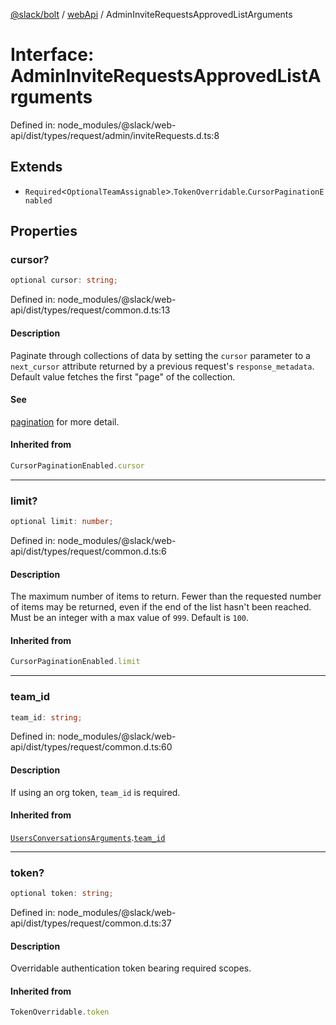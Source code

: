 [@slack/bolt](../../../../index.md) / [webApi](../index.md) / AdminInviteRequestsApprovedListArguments

# Interface: AdminInviteRequestsApprovedListArguments

Defined in: node\_modules/@slack/web-api/dist/types/request/admin/inviteRequests.d.ts:8

## Extends

- `Required`\<`OptionalTeamAssignable`\>.`TokenOverridable`.`CursorPaginationEnabled`

## Properties

### cursor?

```ts
optional cursor: string;
```

Defined in: node\_modules/@slack/web-api/dist/types/request/common.d.ts:13

#### Description

Paginate through collections of data by setting the `cursor` parameter to a `next_cursor` attribute
returned by a previous request's `response_metadata`.
Default value fetches the first "page" of the collection.

#### See

[pagination](https://api.slack.com/docs/pagination) for more detail.

#### Inherited from

```ts
CursorPaginationEnabled.cursor
```

***

### limit?

```ts
optional limit: number;
```

Defined in: node\_modules/@slack/web-api/dist/types/request/common.d.ts:6

#### Description

The maximum number of items to return. Fewer than the requested number of items may be returned,
even if the end of the list hasn't been reached. Must be an integer with a max value of `999`. Default is `100`.

#### Inherited from

```ts
CursorPaginationEnabled.limit
```

***

### team\_id

```ts
team_id: string;
```

Defined in: node\_modules/@slack/web-api/dist/types/request/common.d.ts:60

#### Description

If using an org token, `team_id` is required.

#### Inherited from

[`UsersConversationsArguments`](UsersConversationsArguments.md).[`team_id`](UsersConversationsArguments.md#team_id)

***

### token?

```ts
optional token: string;
```

Defined in: node\_modules/@slack/web-api/dist/types/request/common.d.ts:37

#### Description

Overridable authentication token bearing required scopes.

#### Inherited from

```ts
TokenOverridable.token
```
